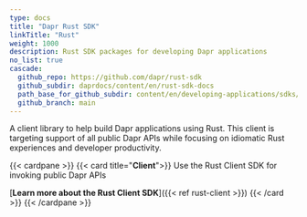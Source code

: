 ```yaml
---
type: docs
title: "Dapr Rust SDK"
linkTitle: "Rust"
weight: 1000
description: Rust SDK packages for developing Dapr applications
no_list: true
cascade:
  github_repo: https://github.com/dapr/rust-sdk
  github_subdir: daprdocs/content/en/rust-sdk-docs
  path_base_for_github_subdir: content/en/developing-applications/sdks/rust/
  github_branch: main
---
```


A client library to help build Dapr applications using Rust. This client is targeting support of all public Dapr APIs while focusing on idiomatic Rust experiences and developer productivity.

{{< cardpane >}}
{{< card title="**Client**">}}
  Use the Rust Client SDK for invoking public Dapr APIs

  [**Learn more about the Rust Client SDK**]({{< ref rust-client >}})
{{< /card >}}
{{< /cardpane >}}
